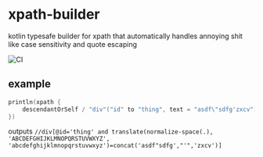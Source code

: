 # xpath-builder
kotlin typesafe builder for xpath that automatically handles annoying shit like case sensitivity and quote escaping

![CI](https://github.com/DetachHead/xpath-builder/workflows/CI/badge.svg)

## example
```kotlin
println(xpath {
    descendantOrSelf / "div"("id" to "thing", text = "asdf\"sdfg'zxcv")
})
```
outputs `//div[@id='thing' and translate(normalize-space(.), 'ABCDEFGHIJKLMNOPQRSTUVWXYZ', 'abcdefghijklmnopqrstuvwxyz')=concat('asdf"sdfg',"'",'zxcv')]`
